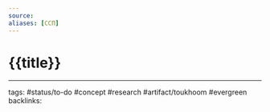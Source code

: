 ```yaml
---
source:
aliases: [ССП]
---
```

# {{title}}



---
tags: #status/to-do #concept #research #artifact/toukhoom #evergreen 
backlinks: 